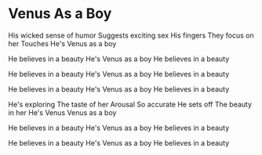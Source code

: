 # Venus As a Boy

His wicked sense of humor
Suggests exciting sex
His fingers
They focus on her
Touches
He's Venus as a boy

He believes in a beauty
He's Venus as a boy
He believes in a beauty

He believes in a beauty
He's Venus as a boy
He believes in a beauty

He believes in a beauty
He's Venus as a boy
He believes in a beauty

He's exploring
The taste of her
Arousal
So accurate
He sets off
The beauty in her
He's Venus
Venus as a boy

He believes in a beauty
He's Venus as a boy
He believes in a beauty

He believes in a beauty
He's Venus as a boy
He believes in a beauty
